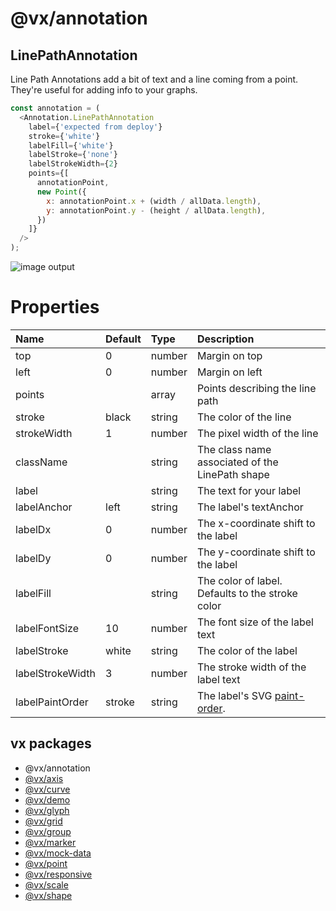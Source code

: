 # @vx/annotation


## LinePathAnnotation

Line Path Annotations add a bit of text and a line coming from a point. They're useful for adding info to your graphs.

``` javascript
const annotation = (
  <Annotation.LinePathAnnotation
    label={'expected from deploy'}
    stroke={'white'}
    labelFill={'white'}
    labelStroke={'none'}
    labelStrokeWidth={2}
    points={[
      annotationPoint,
      new Point({
        x: annotationPoint.x + (width / allData.length),
        y: annotationPoint.y - (height / allData.length),
      })
    ]}
  />
);
```

![image output](http://i.imgur.com/o5jnHFS.png)

# Properties

|         Name         |  Default   |  Type  |                                              Description                                               |
|:-------------------- |:---------- |:------ |:------------------------------------------------------------------------------------------------------ |
| top                  | 0          | number | Margin on top                                                                                          |
| left                 | 0          | number | Margin on left                                                                                         |
| points               |            | array  | Points describing the line path                                                                        |
| stroke               | black      | string | The color of the line                                                                                  |
| strokeWidth          | 1          | number | The pixel width of the line                                                                            |
| className            |            | string | The class name associated of the LinePath shape                                                        |
| label                |            | string | The text for your label                                                                                |
| labelAnchor          | left       | string | The label's textAnchor                                                                                 |
| labelDx              | 0          | number | The x-coordinate shift to the label                                                                    |
| labelDy              | 0          | number | The y-coordinate shift to the label                                                                    |
| labelFill            | <stroke>   | string | The color of label. Defaults to the stroke color                                                       |
| labelFontSize        | 10         | number | The font size of the label text                                                                        |
| labelStroke          | white      | string | The color of the label                                                                                 |
| labelStrokeWidth     | 3          | number | The stroke width of the label text                                                                     |
| labelPaintOrder      | stroke     | string | The label's SVG [paint-order](https://developer.mozilla.org/en-US/docs/Web/SVG/Attribute/paint-order). |


## vx packages

- @vx/annotation
- [@vx/axis](https://github.com/hshoff/vx/tree/master/packages/vx-axis)
- [@vx/curve](https://github.com/hshoff/vx/tree/master/packages/vx-curve)
- [@vx/demo](https://github.com/hshoff/vx/tree/master/packages/vx-demo)
- [@vx/glyph](https://github.com/hshoff/vx/tree/master/packages/vx-glyph)
- [@vx/grid](https://github.com/hshoff/vx/tree/master/packages/vx-grid)
- [@vx/group](https://github.com/hshoff/vx/tree/master/packages/vx-group)
- [@vx/marker](https://github.com/hshoff/vx/tree/master/packages/vx-marker)
- [@vx/mock-data](https://github.com/hshoff/vx/tree/master/packages/vx-mock-data)
- [@vx/point](https://github.com/hshoff/vx/tree/master/packages/vx-point)
- [@vx/responsive](https://github.com/hshoff/vx/tree/master/packages/vx-responsive)
- [@vx/scale](https://github.com/hshoff/vx/tree/master/packages/vx-scale)
- [@vx/shape](https://github.com/hshoff/vx/tree/master/packages/vx-shape)
